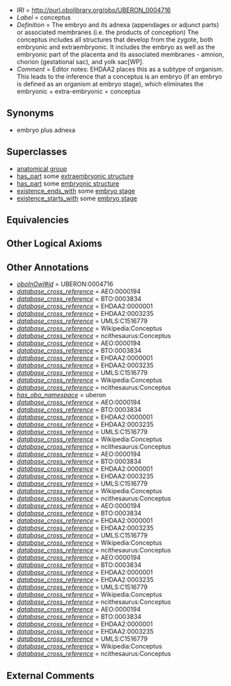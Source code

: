  * *IRI* = http://purl.obolibrary.org/obo/UBERON_0004716
 * *Label* = conceptus
 * *Definition* = The embryo and its adnexa (appendages or adjunct parts) or associated membranes (i.e. the products of conception) The conceptus includes all structures that develop from the zygote, both embryonic and extraembryonic. It includes the embryo as well as the embryonic part of the placenta and its associated membranes - amnion, chorion (gestational sac), and yolk sac[WP].
 * *Comment* = Editor notes: EHDAA2 places this as a subtype of organism. This leads to the inference that a conceptus is an embryo (if an embryo is defined as an organism at embryo stage), which eliminates the embryonic + extra-embryonic = conceptus

## Synonyms

 * embryo plus adnexa

## Superclasses

 * [anatomical group](../../UBERON/80/UBERON_0000480.md)
 * [has_part](../../BFO/51/BFO_0000051.md) some [extraembryonic structure](../../UBERON/78/UBERON_0000478.md)
 * [has_part](../../BFO/51/BFO_0000051.md) some [embryonic structure](../../UBERON/50/UBERON_0002050.md)
 * [existence_ends_with](../../core#existence/th/core#existence_ends_with.md) some [embryo stage](../../UBERON/68/UBERON_0000068.md)
 * [existence_starts_with](../../core#existence/th/core#existence_starts_with.md) some [embryo stage](../../UBERON/68/UBERON_0000068.md)

## Equivalencies


## Other Logical Axioms


## Other Annotations

 * *[oboInOwl#id](../../id/oboInOwl#id.md)* = UBERON:0004716
 * *[database_cross_reference](../../ef/oboInOwl#hasDbXref.md)* = AEO:0000194
 * *[database_cross_reference](../../ef/oboInOwl#hasDbXref.md)* = BTO:0003834
 * *[database_cross_reference](../../ef/oboInOwl#hasDbXref.md)* = EHDAA2:0000001
 * *[database_cross_reference](../../ef/oboInOwl#hasDbXref.md)* = EHDAA2:0003235
 * *[database_cross_reference](../../ef/oboInOwl#hasDbXref.md)* = UMLS:C1516779
 * *[database_cross_reference](../../ef/oboInOwl#hasDbXref.md)* = Wikipedia:Conceptus
 * *[database_cross_reference](../../ef/oboInOwl#hasDbXref.md)* = ncithesaurus:Conceptus
 * *[database_cross_reference](../../ef/oboInOwl#hasDbXref.md)* = AEO:0000194
 * *[database_cross_reference](../../ef/oboInOwl#hasDbXref.md)* = BTO:0003834
 * *[database_cross_reference](../../ef/oboInOwl#hasDbXref.md)* = EHDAA2:0000001
 * *[database_cross_reference](../../ef/oboInOwl#hasDbXref.md)* = EHDAA2:0003235
 * *[database_cross_reference](../../ef/oboInOwl#hasDbXref.md)* = UMLS:C1516779
 * *[database_cross_reference](../../ef/oboInOwl#hasDbXref.md)* = Wikipedia:Conceptus
 * *[database_cross_reference](../../ef/oboInOwl#hasDbXref.md)* = ncithesaurus:Conceptus
 * *[has_obo_namespace](../../ce/oboInOwl#hasOBONamespace.md)* = uberon
 * *[database_cross_reference](../../ef/oboInOwl#hasDbXref.md)* = AEO:0000194
 * *[database_cross_reference](../../ef/oboInOwl#hasDbXref.md)* = BTO:0003834
 * *[database_cross_reference](../../ef/oboInOwl#hasDbXref.md)* = EHDAA2:0000001
 * *[database_cross_reference](../../ef/oboInOwl#hasDbXref.md)* = EHDAA2:0003235
 * *[database_cross_reference](../../ef/oboInOwl#hasDbXref.md)* = UMLS:C1516779
 * *[database_cross_reference](../../ef/oboInOwl#hasDbXref.md)* = Wikipedia:Conceptus
 * *[database_cross_reference](../../ef/oboInOwl#hasDbXref.md)* = ncithesaurus:Conceptus
 * *[database_cross_reference](../../ef/oboInOwl#hasDbXref.md)* = AEO:0000194
 * *[database_cross_reference](../../ef/oboInOwl#hasDbXref.md)* = BTO:0003834
 * *[database_cross_reference](../../ef/oboInOwl#hasDbXref.md)* = EHDAA2:0000001
 * *[database_cross_reference](../../ef/oboInOwl#hasDbXref.md)* = EHDAA2:0003235
 * *[database_cross_reference](../../ef/oboInOwl#hasDbXref.md)* = UMLS:C1516779
 * *[database_cross_reference](../../ef/oboInOwl#hasDbXref.md)* = Wikipedia:Conceptus
 * *[database_cross_reference](../../ef/oboInOwl#hasDbXref.md)* = ncithesaurus:Conceptus
 * *[database_cross_reference](../../ef/oboInOwl#hasDbXref.md)* = AEO:0000194
 * *[database_cross_reference](../../ef/oboInOwl#hasDbXref.md)* = BTO:0003834
 * *[database_cross_reference](../../ef/oboInOwl#hasDbXref.md)* = EHDAA2:0000001
 * *[database_cross_reference](../../ef/oboInOwl#hasDbXref.md)* = EHDAA2:0003235
 * *[database_cross_reference](../../ef/oboInOwl#hasDbXref.md)* = UMLS:C1516779
 * *[database_cross_reference](../../ef/oboInOwl#hasDbXref.md)* = Wikipedia:Conceptus
 * *[database_cross_reference](../../ef/oboInOwl#hasDbXref.md)* = ncithesaurus:Conceptus
 * *[database_cross_reference](../../ef/oboInOwl#hasDbXref.md)* = AEO:0000194
 * *[database_cross_reference](../../ef/oboInOwl#hasDbXref.md)* = BTO:0003834
 * *[database_cross_reference](../../ef/oboInOwl#hasDbXref.md)* = EHDAA2:0000001
 * *[database_cross_reference](../../ef/oboInOwl#hasDbXref.md)* = EHDAA2:0003235
 * *[database_cross_reference](../../ef/oboInOwl#hasDbXref.md)* = UMLS:C1516779
 * *[database_cross_reference](../../ef/oboInOwl#hasDbXref.md)* = Wikipedia:Conceptus
 * *[database_cross_reference](../../ef/oboInOwl#hasDbXref.md)* = ncithesaurus:Conceptus
 * *[database_cross_reference](../../ef/oboInOwl#hasDbXref.md)* = AEO:0000194
 * *[database_cross_reference](../../ef/oboInOwl#hasDbXref.md)* = BTO:0003834
 * *[database_cross_reference](../../ef/oboInOwl#hasDbXref.md)* = EHDAA2:0000001
 * *[database_cross_reference](../../ef/oboInOwl#hasDbXref.md)* = EHDAA2:0003235
 * *[database_cross_reference](../../ef/oboInOwl#hasDbXref.md)* = UMLS:C1516779
 * *[database_cross_reference](../../ef/oboInOwl#hasDbXref.md)* = Wikipedia:Conceptus
 * *[database_cross_reference](../../ef/oboInOwl#hasDbXref.md)* = ncithesaurus:Conceptus

## External Comments

